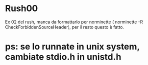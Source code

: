 # Rush00

Ex 02 del rush, manca da formattarlo per norminette ( norminette -R CheckForbiddenSourceHeader), per il resto questo è fatto.

# ps: se lo runnate in unix system, cambiate stdio.h in unistd.h
